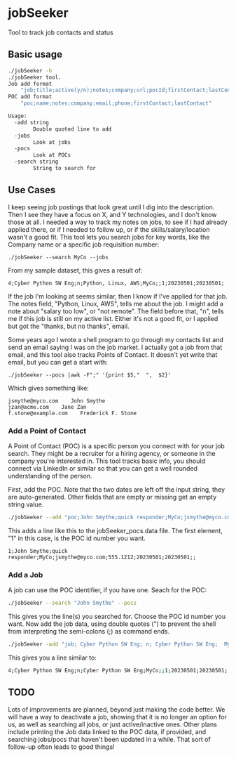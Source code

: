 # jobSeeker
Tool to track job contacts and status

## Basic usage

```bash
./jobSeeker -h
./jobSeeker tool.
Job add format
	"job;title;active(y/n);notes;company;url;pocId;firstContact;lastContact"
POC add format
	"poc;name;notes;company;email;phone;firstContact;lastContact"

Usage:
  -add string
    	Double quoted line to add
  -jobs
    	Look at jobs
  -pocs
    	Look at POCs
  -search string
    	String to search for
```

## Use Cases

I keep seeing job postings that look great until I dig into the description. Then I see they have a focus on X, and Y technologies, and I don't know those at all. I needed a way to track my notes on jobs, to see if I had already applied there, or if I needed to follow up, or if the skills/salary/location wasn't a good fit. This tool lets you search jobs for key words, like the Company name or a specific job requisition number:

```shell
./jobSeeker --search MyCo --jobs
```

From my sample dataset, this gives a result of:

```shell
4;Cyber Python SW Eng;n;Python, Linux, AWS;MyCo;;1;20230501;20230501;
```

If the job I'm looking at seems similar, then I know if I've applied for that job. The notes field, "Python, Linux, AWS", tells me about the job. I might add a note about "salary too low", or "not remote". The field before that, "n", tells me if this job is still on my active list. Either it's not a good fit, or I applied but got the "thanks, but no thanks", email.


Some years ago I wrote a shell program to go through my contacts list and send an email saying I was on the job market. I actually got a job from that email, and this tool also tracks Points of Contact. It doesn't yet write that email, but you can get a start with:

```shell
./jobSeeker --pocs |awk -F";" '{print $5,"  ",  $2}'
```

Which gives something like:

```shell
jsmythe@myco.com    John Smythe
jzan@acme.com    Jane Zan
f.stone@example.com    Frederick F. Stone
```


### Add a Point of Contact
A Point of Contact (POC) is a specific person you connect with for your job search. They might be a recruiter for a hiring agency, or someone in the company you're interested in. This tool tracks basic info, you should connect via LinkedIn or similar so that you can get a well rounded understanding of the person. 

First, add the POC. Note that the two dates are left off the input string, they are auto-generated. Other fields that are empty or missing get an empty string value.

```bash
./jobSeeker --add "poc;John Smythe;quick responder;MyCo;jsmythe@myco.com; 555.1212"
```

This adds a line like this to the jobSeeker_pocs.data file. The first element, "1" in this case, is the POC id number you want.

```
1;John Smythe;quick responder;MyCo;jsmythe@myco.com;555.1212;20230501;20230501;;
```

### Add a Job
A job can use the POC identifier, if you have one. Seach for the POC:

```bash
./jobSeeker --search "John Smythe" --pocs
```

This gives you the line(s) you searched for. Choose the POC id number you want. Now add the job data, using double quotes (") to prevent the shell from interpreting the semi-colons (;) as command ends.

```bash
./jobSeeker -add "job; Cyber Python SW Eng; n; Cyber Python SW Eng;  MyCo ;;1"
```

This gives you a line similar to:

```bash
4;Cyber Python SW Eng;n;Cyber Python SW Eng;MyCo;;1;20230501;20230501;
```



## TODO
Lots of improvements are planned, beyond just making the code better. We will have a way to deactivate a job, showing that it is no longer an option for us, as well as searching all jobs, or just active/inactive ones. Other plans include printing the Job data linked to the POC data, if provided, and searching jobs/pocs that haven't been updated in a while. That sort of follow-up often leads to good things!

